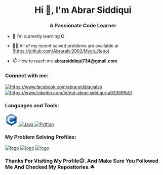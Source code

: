 <h1 align="center">Hi 👋, I'm Abrar Siddiqui </h1>
<h3 align="center">A Passionate Code Learner </h3>

- 🌱 I’m currently learning **C**

- 👨‍💻 All of my recent solved problems are available at [https://github.com/Abraralvi2002/Mygit_Repo]

- 📫 How to reach me **abrarsiddiqui734@gmail.com**

<h3 align="left">Connect with me:</h3>
<p align="left">
<a href="https://www.facebook.com/abrarsiddiquialvi/" target="blank"><img align="center" src="https://i.ibb.co/LS8kKg6/2021-Facebook-icon-svg.png" alt="https://www.facebook.com/abrarsiddiquialvi/" height="30" width="40" /></a>
<a href="https://www.linkedin.com/in/md-abrar-siddiqui-a933691b0/" target="blank"><img align="center" src="https://i.ibb.co/6HK3VN7/Linked-In-icon-svg.png" alt="https://www.linkedin.com/in/md-abrar-siddiqui-a933691b0/" height="30" width="40" /></a>
</p>

<h3 align="left">Languages and Tools:</h3>
<p align="left"> 
<a href="https://www.cprogramming.com/" target="_blank" rel="noreferrer"> <img src="https://raw.githubusercontent.com/devicons/devicon/master/icons/c/c-original.svg" alt="C" width="40" height="40"/> </a> <a href="https://www.java.com/en/" target="_blank" rel="noreferrer"> <img src="https://cdn.worldvectorlogo.com/logos/java.svg" alt="Java" width="40" height="40"/> </a>
<a href="https://www.python.org/" target="_blank" rel="noreferrer"> <img src="https://upload.wikimedia.org/wikipedia/commons/thumb/c/c3/Python-logo-notext.svg/1869px-Python-logo-notext.svg.png" alt="Python" width="40" height="40"/> </a>
</p>

<h3 align="left">My Problem Solving Profiles:</h3>
<p align="left">
<a href="https://codeforces.com/profile/Abraralvi2002" target="_blank" rel="noreferrer"> <img src="https://play-lh.googleusercontent.com/zaldniLc2XTBhNlCDR4hcD5bcRYHZ56_lO0yA2Qu-cADShy1_HDWrICSvv0EPTX79WY=w240-h480-rw" alt="logo" width="40" height="40"/> </a>
<a href="https://www.codechef.com/users/abrar_alvi" target="_blank" rel="noreferrer"> <img src="https://images.crunchbase.com/image/upload/c_pad,f_auto,q_auto:eco,dpr_1/zruiknbedz8yqafxbazb" alt="logo" width="40" height="40"/> </a>
<a href="https://vjudge.net/user/Abrar_alvi" target="_blank" rel="noreferrer"> <img src="https://vjudge.net/static/bundle/11b24ab2156955d8f3fa.ico" alt="logo" width="40" height="40"/> </a>
</p>

<h3 align="left">Thanks For Visiting My Profile😊. And Make Sure You Followed Me And Checked My Repositories.☘ </h3>
